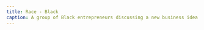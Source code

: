 ```yaml
---
title: Race - Black
caption: A group of Black entrepreneurs discussing a new business idea.
---
```

